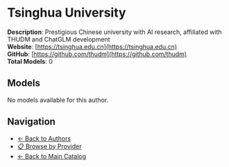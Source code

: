 # Tsinghua University

**Description**: Prestigious Chinese university with AI research, affiliated with THUDM and ChatGLM development  
**Website**: [https://tsinghua.edu.cn](https://tsinghua.edu.cn)  
**GitHub**: [https://github.com/thudm](https://github.com/thudm)  
**Total Models**: 0

## Models

No models available for this author.

## Navigation

- [← Back to Authors](../README.md)
- [📋 Browse by Provider](../../providers/README.md)
- [← Back to Main Catalog](../../README.md)
